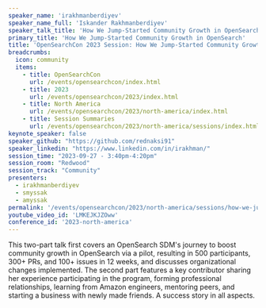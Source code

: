 ```yaml
---
speaker_name: 'irakhmanberdiyev'
speaker_name_full: 'Iskander Rakhmanberdiyev'
speaker_talk_title: 'How We Jump-Started Community Growth in OpenSearch'
primary_title: 'How We Jump-Started Community Growth in OpenSearch'
title: 'OpenSearchCon 2023 Session: How We Jump-Started Community Growth in OpenSearch'
breadcrumbs:
  icon: community
  items:
    - title: OpenSearchCon
      url: /events/opensearchcon/index.html
    - title: 2023
      url: /events/opensearchcon/2023/index.html
    - title: North America
      url: /events/opensearchcon/2023/north-america/index.html
    - title: Session Summaries
      url: /events/opensearchcon/2023/north-america/sessions/index.html
keynote_speaker: false
speaker_github: "https://github.com/rednaksi91"
speaker_linkedin: "https://www.linkedin.com/in/irakhman/"
session_time: "2023-09-27 - 3:40pm-4:20pm"
session_room: "Redwood"
session_track: "Community"
presenters: 
  - irakhmanberdiyev
  - smyssak
  - amyssak
permalink: '/events/opensearchcon/2023/north-america/sessions/how-we-jump-started-community-growth-in-opensearch.html'
youtube_video_id: 'LMKEJKJZOww'
conference_id: '2023-north-america'
---
```


This two-part talk first covers an OpenSearch SDM's journey to boost community growth in OpenSearch via a pilot, resulting in 500 participants, 300+ PRs, and 100+ issues in 12 weeks, and discusses organizational changes implemented. The second part features a key contributor sharing her experience participating in the program, forming professional relationships, learning from Amazon engineers, mentoring peers, and starting a business with newly made friends. A success story in all aspects.
